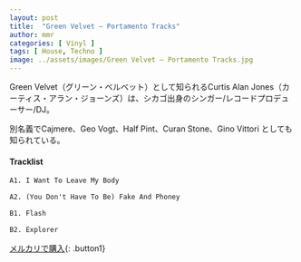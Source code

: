 ```yaml
---
layout: post
title:  "Green Velvet – Portamento Tracks"
author: mmr
categories: [ Vinyl ]
tags: [ House, Techno ]
image: ../assets/images/Green Velvet – Portamento Tracks.jpg
---
```


Green Velvet（グリーン・ベルベット）として知られるCurtis Alan Jones（カーティス・アラン・ジョーンズ）は、シカゴ出身のシンガー/レコードプロデューサー/DJ。 

別名義でCajmere、Geo Vogt、Half Pint、Curan Stone、Gino Vittori としても知られている。

#### Tracklist
```md
A1. I Want To Leave My Body

A2. (You Don't Have To Be) Fake And Phoney

B1. Flash

B2. Explorer
```

[メルカリで購入](https://jp.mercari.com/item/m55278073484?afid=6142608987){: .button1}

